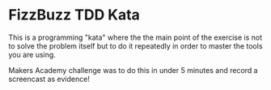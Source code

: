 FizzBuzz TDD Kata
=================

This is a programming "kata" where the the main point of the exercise is not to solve the problem itself but to do it repeatedly in order to master the tools you are using. 

Makers Academy challenge was to do this in under 5 minutes and record a screencast as evidence!


